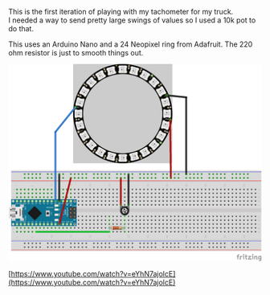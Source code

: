 This is the first iteration of playing with my tachometer for my truck.  
I needed a way to send pretty large swings of values so I used a 10k pot to do that.

This uses an Arduino Nano and a 24 Neopixel ring from Adafruit.  The 220 ohm resistor is just to smooth things out. 

![Picture of wiring](https://github.com/Psychoholic/truck-dashboard/blob/master/tachometer.png)

[https://www.youtube.com/watch?v=eYhN7ajolcE](https://www.youtube.com/watch?v=eYhN7ajolcE)
